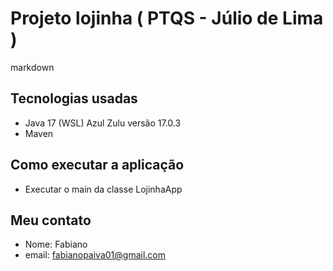 # Projeto lojinha ( PTQS - Júlio de Lima )

markdown

## Tecnologias usadas

* Java 17 (WSL) Azul Zulu versão 17.0.3
* Maven

## Como executar a aplicação

* Executar o main da classe LojinhaApp

## Meu contato

* Nome: Fabiano
* email: fabianopaiva01@gmail.com
